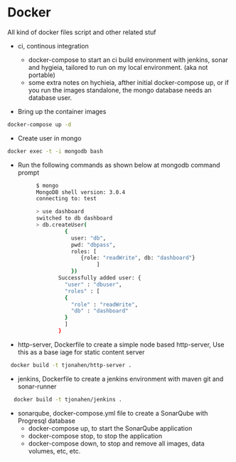 Docker
=======
All kind of docker files script and other related stuf
* ci, continous integration
  * docker-compose to start an ci build environment with jenkins, sonar and hygieia, tailored to run on my local environment. (aka not portable)
  * some extra notes on hychieia, afther initial docker-compose up, or if you run the images standalone, the mongo database needs an database user. 
  
* Bring up the container images

```bash
docker-compose up -d
```

  * Create user in mongo

```bash
docker exec -t -i mongodb bash
```

  * Run the following commands as shown below at mongodb command prompt

```bash
         $ mongo  
         MongoDB shell version: 3.0.4
         connecting to: test  

         > use dashboard
         switched to db dashboard
         > db.createUser(
                  {
                    user: "db",
                    pwd: "dbpass",
                    roles: [
                       {role: "readWrite", db: "dashboard"}
                            ]
                    })
                Successfully added user: {
                  "user" : "dbuser",
                  "roles" : [
                  {
                    "role" : "readWrite",
                    "db" : "dashboard"
                  }
                  ]
                }  
```
  
* http-server, Dockerfile to create a simple node based http-server, Use this as a base iage for static content server

```bash
 docker build -t tjonahen/http-server .
```

* jenkins, Dockerfile to create a jenkins environment with maven git and sonar-runner

```bash
  docker build -t tjonahen/jenkins .
```

* sonarqube, docker-compose.yml file to create a SonarQube with Progresql database
  * docker-compose up, to start the SonarQube application
  * docker-compose stop, to stop the application
  * docker-compose down, to stop and remove all images, data volumes, etc, etc.
